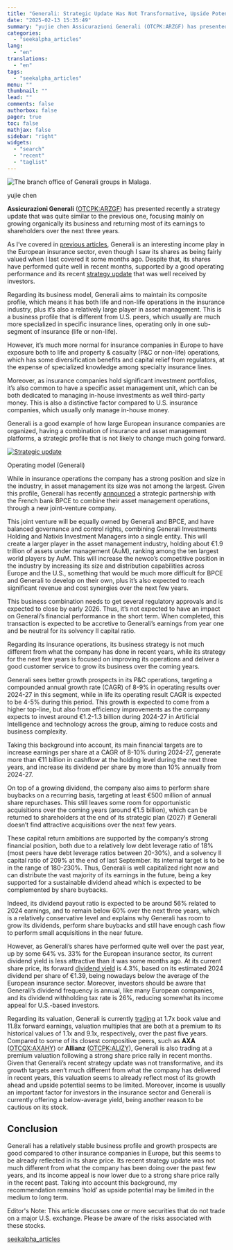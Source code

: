 ```yaml
---
title: "Generali: Strategic Update Was Not Transformative, Upside Potential Seems Limited"
date: "2025-02-13 15:35:49"
summary: "yujie chen Assicurazioni Generali (OTCPK:ARZGF) has presented recently a strategy update that was quite similar to the previous one, focusing mainly on growing organically its business and returning most of its earnings to shareholders over the next three years. As I’ve covered in previous articles, Generali is an interesting income..."
categories:
  - "seekalpha_articles"
lang:
  - "en"
translations:
  - "en"
tags:
  - "seekalpha_articles"
menu: ""
thumbnail: ""
lead: ""
comments: false
authorbox: false
pager: true
toc: false
mathjax: false
sidebar: "right"
widgets:
  - "search"
  - "recent"
  - "taglist"
---
```


![The branch office of Generali groups in Malaga.](https://static.seekingalpha.com/cdn/s3/uploads/getty_images/1443302018/image_1443302018.jpg?io=getty-c-w750) 



yujie chen





**Assicurazioni Generali** ([OTCPK:ARZGF](https://seekingalpha.com/symbol/ARZGF "Assicurazioni Generali S.p.A.")) has presented recently a strategy update that was quite similar to the previous one, focusing mainly on growing organically its business and returning most of its earnings to shareholders over the next three years.

As I’ve covered in [previous articles](https://seekingalpha.com/author/labutes-ir/analysis?ticker=ARZGF), Generali is an interesting income play in the European insurance sector, even though I saw its shares as being fairly valued when I last covered it some months ago. Despite that, its shares have performed quite well in recent months, supported by a good operating performance and its recent [strategy update](https://www.generali.com/investors/reports-and-presentations/investor-day/Generali-Investor-Day-2025) that was well received by investors.

Regarding its business model, Generali aims to maintain its composite profile, which means it has both life and non-life operations in the insurance industry, plus it’s also a relatively large player in asset management. This is a business profile that is different from U.S. peers, which usually are much more specialized in specific insurance lines, operating only in one sub-segment of insurance (life or non-life).

However, it’s much more normal for insurance companies in Europe to have exposure both to life and property & casualty (P&C or non-life) operations, which has some diversification benefits and capital relief from regulators, at the expense of specialized knowledge among specialty insurance lines.

Moreover, as insurance companies hold significant investment portfolios, it’s also common to have a specific asset management unit, which can be both dedicated to managing in-house investments as well third-party money. This is also a distinctive factor compared to U.S. insurance companies, which usually only manage in-house money.

Generali is a good example of how large European insurance companies are organized, having a combination of insurance and asset management platforms, a strategic profile that is not likely to change much going forward.

[![Strategic update](https://static.seekingalpha.com/uploads/2025/2/12/1104021-17394015250242639.png)](https://static.seekingalpha.com/uploads/2025/2/12/1104021-17394015250242639_origin.png) 



Operating model (Generali)





While in insurance operations the company has a strong position and size in the industry, in asset management its size was not among the largest. Given this profile, Generali has recently [announced](https://www.generali.com/investors/reports-and-presentations) a strategic partnership with the French bank BPCE to combine their asset management operations, through a new joint-venture company.

This joint venture will be equally owned by Generali and BPCE, and have balanced governance and control rights, combining Generali Investments Holding and Natixis Investment Managers into a single entity. This will create a larger player in the asset management industry, holding about €1.9 trillion of assets under management (AuM), ranking among the ten largest world players by AuM. This will increase the newco’s competitive position in the industry by increasing its size and distribution capabilities across Europe and the U.S., something that would be much more difficult for BPCE and Generali to develop on their own, plus it’s also expected to reach significant revenue and cost synergies over the next few years.

This business combination needs to get several regulatory approvals and is expected to close by early 2026. Thus, it’s not expected to have an impact on Generali’s financial performance in the short term. When completed, this transaction is expected to be accretive to Generali’s earnings from year one and be neutral for its solvency II capital ratio.

Regarding its insurance operations, its business strategy is not much different from what the company has done in recent years, while its strategy for the next few years is focused on improving its operations and deliver a good customer service to grow its business over the coming years.

Generali sees better growth prospects in its P&C operations, targeting a compounded annual growth rate (CAGR) of 8-9% in operating results over 2024-27 in this segment, while in life its operating result CAGR is expected to be 4-5% during this period. This growth is expected to come from a higher top-line, but also from efficiency improvements as the company expects to invest around €1.2-1.3 billion during 2024-27 in Artificial Intelligence and technology across the group, aiming to reduce costs and business complexity.

Taking this background into account, its main financial targets are to increase earnings per share at a CAGR of 8-10% during 2024-27, generate more than €11 billion in cashflow at the holding level during the next three years, and increase its dividend per share by more than 10% annually from 2024-27.

On top of a growing dividend, the company also aims to perform share buybacks on a recurring basis, targeting at least €500 million of annual share repurchases. This still leaves some room for opportunistic acquisitions over the coming years (around €1.5 billion), which can be returned to shareholders at the end of its strategic plan (2027) if Generali doesn’t find attractive acquisitions over the next few years.

These capital return ambitions are supported by the company’s strong financial position, both due to a relatively low debt leverage ratio of 18% (most peers have debt leverage ratios between 20-30%), and a solvency II capital ratio of 209% at the end of last September. Its internal target is to be in the range of 180-230%. Thus, Generali is well capitalized right now and can distribute the vast majority of its earnings in the future, being a key supported for a sustainable dividend ahead which is expected to be complemented by share buybacks.

Indeed, its dividend payout ratio is expected to be around 56% related to 2024 earnings, and to remain below 60% over the next three years, which is a relatively conservative level and explains why Generali has room to grow its dividends, perform share buybacks and still have enough cash flow to perform small acquisitions in the near future.

However, as Generali’s shares have performed quite well over the past year, up by some 64% vs. 33% for the European insurance sector, its current dividend yield is less attractive than it was some months ago. At its current share price, its forward [dividend yield](https://seekingalpha.com/symbol/ARZGF/dividends/scorecard) is 4.3%, based on its estimated 2024 dividend per share of €1.39, being nowadays below the average of the European insurance sector. Moreover, investors should be aware that Generali’s dividend frequency is annual, like many European companies, and its dividend withholding tax rate is 26%, reducing somewhat its income appeal for U.S.-based investors.

Regarding its valuation, Generali is currently [trading](https://seekingalpha.com/symbol/ARZGF/valuation/metrics) at 1.7x book value and 11.8x forward earnings, valuation multiples that are both at a premium to its historical values of 1.1x and 9.1x, respectively, over the past five years. Compared to some of its closest compositive peers, such as **AXA** ([OTCQX:AXAHY](https://seekingalpha.com/symbol/AXAHY "AXA SA")) or **Allianz** ([OTCPK:ALIZY](https://seekingalpha.com/symbol/ALIZY "Allianz SE")), Generali is also trading at a premium valuation following a strong share price rally in recent months. Given that Generali’s recent strategy update was not transformative, and its growth targets aren’t much different from what the company has delivered in recent years, this valuation seems to already reflect most of its growth ahead and upside potential seems to be limited. Moreover, income is usually an important factor for investors in the insurance sector and Generali is currently offering a below-average yield, being another reason to be cautious on its stock.

**Conclusion**
--------------

Generali has a relatively stable business profile and growth prospects are good compared to other insurance companies in Europe, but this seems to be already reflected in its share price. Its recent strategy update was not much different from what the company has been doing over the past few years, and its income appeal is now lower due to a strong share price rally in the recent past. Taking into account this background, my recommendation remains ‘hold’ as upside potential may be limited in the medium to long term.

Editor's Note: This article discusses one or more securities that do not trade on a major U.S. exchange. Please be aware of the risks associated with these stocks.

[seekalpha_articles](https://seekingalpha.com/article/4757802-generali-strategic-update-was-not-transformative-upside-potential-seems-limited)
